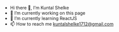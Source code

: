 - Hi there 👋, I’m Kuntal Shelke
- 🔭 I’m currently working on this page
- 🌱 I’m currently learning ReactJS 
- 📫 How to reach me kuntalshelke1712@gmail.com

<!---
Kuntal-Shelke/Kuntal-Shelke is a ✨ special ✨ repository because its `README.md` (this file) appears on your GitHub profile.
You can click the Preview link to take a look at your changes.
--->
